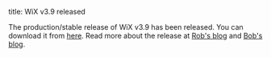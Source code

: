 title: WiX v3.9 released

The production/stable release of WiX v3.9 has been released.
You can download it from <a href="http://wixtoolset.org/releases/v3.9/stable">here</a>.
Read more about the release at <a href="http://robmensching.com/blog/posts/2014/10/31/wix-toolset-v3.9-released/">Rob's blog</a>
and <a href="http://www.joyofsetup.com/2014/10/31/wix-v3-9-released/">Bob's blog</a>.

